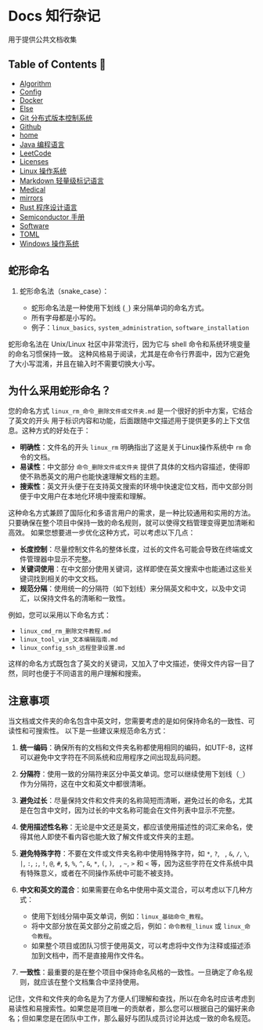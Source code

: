 # Docs 知行杂记

用于提供公共文档收集

## Table of Contents 🌲

- [Algorithm](./Algorithm/README.md)
- [Config](./Config/README.md)
- [Docker](./Docker/README.md)
- [Else](./Else/README.md)
- [Git 分布式版本控制系统](./Git%20分布式版本控制系统/README.md)
- [Github](./Github/README.md)
- [home](./home/README.md)
- [Java 编程语言](./Java%20编程语言/README.md)
- [LeetCode](./LeetCode/README.md)
- [Licenses](./Licenses/README.md)
- [Linux 操作系统](./Linux%20操作系统/README.md)
- [Markdown 轻量级标记语言](./Markdown%20轻量级标记语言/README.md)
- [Medical](./Medical/README.md)
- [mirrors](./mirrors/README.md)
- [Rust 程序设计语言](./Rust%20程序设计语言/README.md)
- [Semiconductor 手册](./Semiconductor%20手册/README.md)
- [Software](./Software/README.md)
- [TOML](./TOML/README.md)
- [Windows 操作系统](./Windows%20操作系统/README.md)


## 蛇形命名

1. 蛇形命名法（snake_case）：

   - 蛇形命名法是一种使用下划线 (`_`) 来分隔单词的命名方式。
   - 所有字母都是小写的。
   - 例子：`linux_basics`, `system_administration`, `software_installation`

蛇形命名法在 Unix/Linux 社区中非常流行，因为它与 shell 命令和系统环境变量的命名习惯保持一致。
这种风格易于阅读，尤其是在命令行界面中，因为它避免了大小写混淆，并且在输入时不需要切换大小写。

## 为什么采用蛇形命名？

您的命名方式 `linux_rm_命令_删除文件或文件夹.md` 是一个很好的折中方案，它结合了英文的开头
用于标识内容和功能，后面跟随中文描述用于提供更多的上下文信息。这种方式的好处在于：

- **明确性**：文件名的开头 `linux_rm` 明确指出了这是关于Linux操作系统中 `rm` 命令的文档。
- **易读性**：中文部分 `命令_删除文件或文件夹` 提供了具体的文档内容描述，使得即使不熟悉英文的用户也能快速理解文档的主题。
- **搜索性**：英文开头便于在支持英文搜索的环境中快速定位文档，而中文部分则便于中文用户在本地化环境中搜索和理解。

这种命名方式兼顾了国际化和多语言用户的需求，是一种比较通用和实用的方法。
只要确保在整个项目中保持一致的命名规则，就可以使得文档管理变得更加清晰和高效。
如果您想要进一步优化这种方式，可以考虑以下几点：

- **长度控制**：尽量控制文件名的整体长度，过长的文件名可能会导致在终端或文件管理器中显示不完整。
- **关键词使用**：在中文部分使用关键词，这样即使在英文搜索中也能通过这些关键词找到相关的中文文档。
- **规范分隔**：使用统一的分隔符（如下划线）来分隔英文和中文，以及中文词汇，以保持文件名的清晰和一致性。

例如，您可以采用以下命名方式：

- `linux_cmd_rm_删除文件教程.md`
- `linux_tool_vim_文本编辑指南.md`
- `linux_config_ssh_远程登录设置.md`

这样的命名方式既包含了英文的关键词，又加入了中文描述，使得文件内容一目了然，同时也便于不同语言的用户理解和搜索。

## 注意事项

当文档或文件夹的命名包含中英文时，您需要考虑的是如何保持命名的一致性、可读性和可搜索性。
以下是一些建议来规范命名方式：

1. **统一编码**：确保所有的文档和文件夹名称都使用相同的编码，如UTF-8，这样可以避免中文字符在不同系统和应用程序之间出现乱码问题。
2. **分隔符**：使用一致的分隔符来区分中英文单词。您可以继续使用下划线（`_`）作为分隔符，这在中文和英文中都很清晰。
3. **避免过长**：尽量保持文件和文件夹的名称简短而清晰，避免过长的命名，尤其是在包含中文时，因为过长的中文名称可能会在文件列表中显示不完整。
4. **使用描述性名称**：无论是中文还是英文，都应该使用描述性的词汇来命名，使得其他人即使不看内容也能大致了解文件或文件夹的主题。
5. **避免特殊字符**：不要在文件或文件夹名称中使用特殊字符，如 `*`, `?`, ` `,
   `&`, `/`, `\`, `|`, `:`, `;`, `!`, `@`, `#`, `$`, `%`, `^`, `&`, `*`, `(`, `)`, ` `,
   `~`, `>` 和 `<` 等，因为这些字符在文件系统中具有特殊意义，或者在不同操作系统中可能不被支持。

6. **中文和英文的混合**：如果需要在命名中使用中英文混合，可以考虑以下几种方式：
   - 使用下划线分隔中英文单词，例如：`linux_基础命令_教程`。
   - 将中文部分放在英文部分之前或之后，例如：`命令教程_linux` 或 `linux_命令教程`。
   - 如果整个项目或团队习惯于使用英文，可以考虑将中文作为注释或描述添加到文档中，而不是直接用作文件名。

7. **一致性**：最重要的是在整个项目中保持命名风格的一致性。一旦确定了命名规则，就应该在整个文档集合中坚持使用。

记住，文件和文件夹的命名是为了方便人们理解和查找，所以在命名时应该考虑到易读性和易搜索性。如果您是项目唯一的贡献者，那么您可以根据自己的偏好来命名；但如果您是在团队中工作，那么最好与团队成员讨论并达成一致的命名规范。
